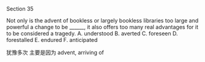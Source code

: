 Section 35

Not only is the advent of bookless or largely bookless libraries too large and powerful a change to be ______, it also offers too many real advantages for it to be considered a tragedy.
A. understood
B. averted
C. foreseen
D. forestalled
E. endured
F. anticipated

犹豫多次 主要是因为 advent, arriving of 
